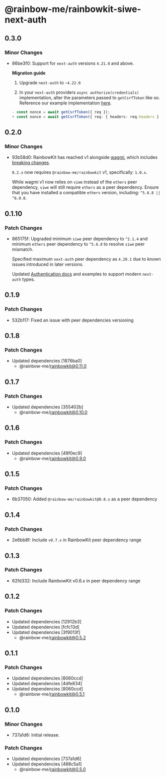# @rainbow-me/rainbowkit-siwe-next-auth

## 0.3.0

### Minor Changes

- 86be3f0: Support for `next-auth` versions `4.21.0` and above.

  **Migration guide**

  1. Upgrade `next-auth` to `~4.22.0`

  2. In your `next-auth` providers `async authorize(credentials)` implementation, alter the parameters passed to `getCsrfToken` like so. Reference our example implementation [here](https://github.com/rainbow-me/rainbowkit/tree/main/examples/with-next-siwe-next-auth).

  ```ts
  - const nonce = await getCsrfToken({ req });
  + const nonce = await getCsrfToken({ req: { headers: req.headers } });
  ```

## 0.2.0

### Minor Changes

- 93b58d0: RainbowKit has reached v1 alongside [wagmi](https://wagmi.sh), which includes [breaking changes](https://wagmi.sh/react/migration-guide#1xx-breaking-changes).

  `0.2.x` now requires `@rainbow-me/rainbowkit` v1, specifically: `1.0.x`.

  While wagmi v1 now relies on `viem` instead of the `ethers` peer dependency, `siwe` will still require `ethers` as a peer dependency. Ensure that you have installed a compatible `ethers` version, including: `^5.6.8 || ^6.0.8`.

## 0.1.10

### Patch Changes

- 865175f: Upgraded minimum `siwe` peer dependency to `^2.1.4` and minimum `ethers` peer dependency to `^5.6.8` to resolve `siwe` peer mismatch.

  Specified maximum `next-auth` peer dependency as `4.20.1` due to known issues introduced in later versions.

  Updated [Authentication docs](https://www.rainbowkit.com/docs/authentication) and examples to support modern `next-auth` types.

## 0.1.9

### Patch Changes

- 532b117: Fixed an issue with peer dependencies versioning

## 0.1.8

### Patch Changes

- Updated dependencies [1876ba0]
  - @rainbow-me/rainbowkit@0.11.0

## 0.1.7

### Patch Changes

- Updated dependencies [355402b]
  - @rainbow-me/rainbowkit@0.10.0

## 0.1.6

### Patch Changes

- Updated dependencies [49f0ec9]
  - @rainbow-me/rainbowkit@0.9.0

## 0.1.5

### Patch Changes

- 6b37050: Added `@rainbow-me/rainbowkit@0.8.x` as a peer dependency

## 0.1.4

### Patch Changes

- 2e6bb8f: Include `v0.7.x` in RainbowKit peer dependency range

## 0.1.3

### Patch Changes

- 62fd332: Include RainbowKit v0.6.x in peer dependency range

## 0.1.2

### Patch Changes

- Updated dependencies [12912b3]
- Updated dependencies [fcfc13d]
- Updated dependencies [3f9013f]
  - @rainbow-me/rainbowkit@0.5.2

## 0.1.1

### Patch Changes

- Updated dependencies [8060ccd]
- Updated dependencies [4dfe834]
- Updated dependencies [8060ccd]
  - @rainbow-me/rainbowkit@0.5.1

## 0.1.0

### Minor Changes

- 737a1d6: Initial release.

### Patch Changes

- Updated dependencies [737a1d6]
- Updated dependencies [488c5a1]
  - @rainbow-me/rainbowkit@0.5.0

